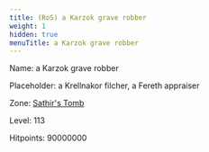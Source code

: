 ```yaml
---
title: (RoS) a Karzok grave robber
weight: 1
hidden: true
menuTitle: a Karzok grave robber
---
```


Name: a Karzok grave robber

Placeholder: a Krellnakor filcher, a Fereth appraiser

Zone: [Sathir's Tomb](/en/ros/exploration/sathirs_tomb)

Level: 113

Hitpoints: 90000000